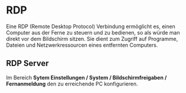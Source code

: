 # RDP

Eine RDP (Remote Desktop Protocol) Verbindung ermöglicht es, einen Computer aus der Ferne zu steuern und zu bedienen, so als würde man direkt vor dem Bildschirm sitzen. Sie dient zum Zugriff auf Programme, Dateien und Netzwerkressourcen eines entfernten Computers. 

## RDP Server

Im Bereich **Sytem Einstellungen / System / Bildschirmfreigaben / Fernanmeldung** den zu erreichende PC konfigurieren.

